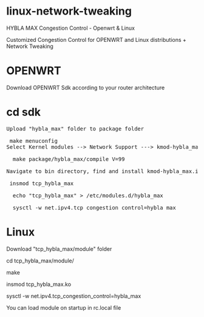 # linux-network-tweaking
HYBLA MAX Congestion Control - Openwrt &amp; Linux

Customized Congestion Control for OPENWRT and Linux distributions + Network Tweaking


# OPENWRT

Download OPENWRT Sdk according to your router architecture

# cd sdk
<pre>
Upload "hybla_max" folder to package folder
 
 make menuconfig
Select Kernel modules --> Network Support ---> kmod-hybla_max
  
  make package/hybla_max/compile V=99

Navigate to bin directory, find and install kmod-hybla_max.ipk
 
 insmod tcp_hybla_max
  
  echo "tcp_hybla_max" > /etc/modules.d/hybla_max
  
  sysctl -w net.ipv4.tcp_congestion_control=hybla_max
</pre>

# Linux

Download "tcp_hybla_max/module" folder

  cd tcp_hybla_max/module/
  
  make
  
  insmod tcp_hybla_max.ko
  
  sysctl -w net.ipv4.tcp_congestion_control=hybla_max

You can load module on startup in rc.local file

